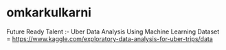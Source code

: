 # omkarkulkarni
Future Ready Talent :-   Uber Data Analysis Using Machine Learning
Dataset =  https://www.kaggle.com/exploratory-data-analysis-for-uber-trips/data
